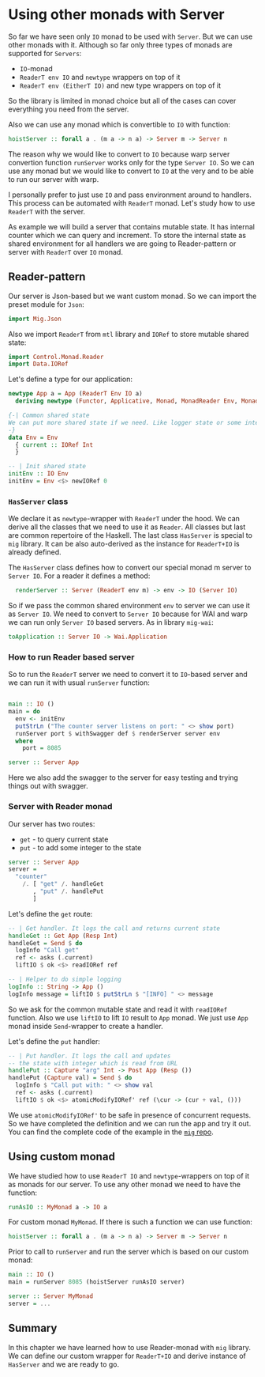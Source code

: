 # Using other monads with Server

So far we have seen only `IO` monad to be used with `Server`.
But we can use other monads with it. Although so far
only three types of monads are supported for `Servers`:

* `IO`-monad
* `ReaderT env IO` and `newtype` wrappers on top of it
* `ReaderT env (EitherT IO)` and new type wrappers on top of it

So the library is limited in monad choice but all of the cases
can cover everything you need from the server. 

Also we can use any monad which is convertible to `IO` with function:

```haskell
hoistServer :: forall a . (m a -> n a) -> Server m -> Server n
```

The reason why we would like to convert to `IO` because warp server
convertion function `runServer` works only for the type `Server IO`.
So we can use any monad but we would like to convert to `IO` at the very and
to be able to run our server with warp.

I personally prefer to just use `IO` and pass environment around
to handlers. This process can be automated with `ReaderT` monad.
Let's study how to use `ReaderT` with the server.

As example we will build a server that contains mutable state.
It has internal counter which we can query and increment.
To store the internal state as shared environment for all handlers
we are going to Reader-pattern or server with `ReaderT` over `IO` monad. 

## Reader-pattern

Our server is Json-based but we want custom monad. So we can import the preset module
for `Json`:

```haskell
import Mig.Json
```

Also we import `ReaderT` from `mtl` library and `IORef` to store mutable shared state:

```haskell
import Control.Monad.Reader
import Data.IORef
```

Let's define a type for our application:

```haskell
newtype App a = App (ReaderT Env IO a)
  deriving newtype (Functor, Applicative, Monad, MonadReader Env, MonadIO, HasServer)

{-| Common shared state
We can put more shared state if we need. Like logger state or some interfaces.
-}
data Env = Env
  { current :: IORef Int
  }

-- | Init shared state
initEnv :: IO Env
initEnv = Env <$> newIORef 0
```

### `HasServer` class

We declare it as `newtype`-wrapper with `ReaderT` under the hood.
We can derive all the classes that we need to use it as `Reader`.
All classes but last are common repertoire of the Haskell. 
The last class `HasServer` is special to `mig` library.
It can be also auto-derived as the instance for `ReaderT+IO` is already defined.

The `HasServer` class defines how to convert our special monad m server
to `Server IO`. For a reader it defines a method:

```haskell
  renderServer :: Server (ReaderT env m) -> env -> IO (Server IO)
```

So if we pass the common shared environment `env` to server
we can use it as `Server IO`. We need to convert to `Server IO`
because for WAI and warp we can run only `Server IO` based servers.
As in library `mig-wai`:

```haskell
toApplication :: Server IO -> Wai.Application
```

### How to run Reader based server

So to run the `ReaderT` server we need to convert it to `IO`-based server
and we can run it with usual `runServer` function:


```haskell

main :: IO ()
main = do
  env <- initEnv 
  putStrLn ("The counter server listens on port: " <> show port)
  runServer port $ withSwagger def $ renderServer server env
  where
    port = 8085

server :: Server App
```

Here we also add the swagger to the server for easy testing
and trying things out with swagger.

### Server with Reader monad

Our server has two routes:

* `get` - to query current state
* `put` - to add some integer to the state

```haskell
server :: Server App
server =
  "counter"
    /. [ "get" /. handleGet
       , "put" /. handlePut
       ]
```
Let's define the `get` route:

```haskell
-- | Get handler. It logs the call and returns current state
handleGet :: Get App (Resp Int)
handleGet = Send $ do
  logInfo "Call get"
  ref <- asks (.current)
  liftIO $ ok <$> readIORef ref

-- | Helper to do simple logging
logInfo :: String -> App ()
logInfo message = liftIO $ putStrLn $ "[INFO] " <> message
```

So we ask for the common mutable state and read it with `readIORef` function.
Also we use `liftIO` to lift `IO` result to `App` monad.
We just use `App` monad inside `Send`-wrapper to create a handler.

Let's define the `put` handler:

```haskell
-- | Put handler. It logs the call and updates 
-- the state with integer which is read from URL
handlePut :: Capture "arg" Int -> Post App (Resp ())
handlePut (Capture val) = Send $ do
  logInfo $ "Call put with: " <> show val
  ref <- asks (.current)
  liftIO $ ok <$> atomicModifyIORef' ref (\cur -> (cur + val, ()))
```

We use `atomicModifyIORef'` to be safe in presence of concurrent requests.
So we have completed the definition and we can run the app and try it out.
You can find the complete code of the example in the [`mig` repo](https://github.com/anton-k/mig/blob/main/examples/mig-example-apps/Counter/Main.hs).


## Using custom monad

We have studied how to use `ReaderT IO` and `newtype`-wrappers on top of it
as monads for our server. To use any other monad we need to have the function:

```haskell
runAsIO :: MyMonad a -> IO a
```

For custom monad `MyMonad`. If there is such a function we can use function:

```haskell
hoistServer :: forall a . (m a -> n a) -> Server m -> Server n
```

Prior to call to `runServer` and run the server which is based on our custom monad:

```haskell
main :: IO ()
main = runServer 8085 (hoistServer runAsIO server)

server :: Server MyMonad
server = ...
```

## Summary 

In this chapter we have learned how to use Reader-monad with `mig` library.
We can define our custom wrapper for `ReaderT+IO` and derive instance 
of `HasServer` and we are ready to go.
